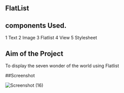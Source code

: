 ## FlatList

## components Used.
1 Text
2 Image
3 Flatlist
4 View
5 Stylesheet

## Aim of the Project
To display the seven wonder of the world using Flatlist

##Screenshot


![Screenshot (16)](https://github.com/Kamalis8/React-components/assets/147134756/364ede00-acfe-4ee4-a7df-231d7753f01d)




